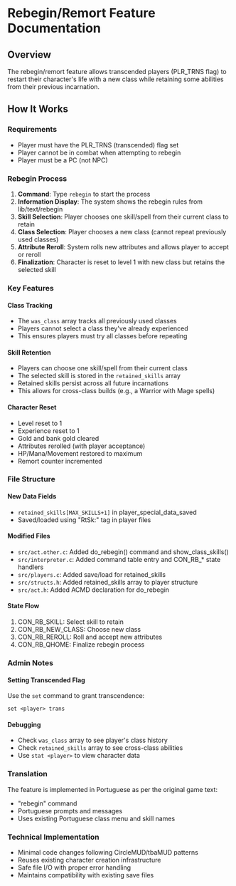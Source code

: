 # Rebegin/Remort Feature Documentation

## Overview
The rebegin/remort feature allows transcended players (PLR_TRNS flag) to restart their character's life with a new class while retaining some abilities from their previous incarnation.

## How It Works

### Requirements
- Player must have the PLR_TRNS (transcended) flag set
- Player cannot be in combat when attempting to rebegin
- Player must be a PC (not NPC)

### Rebegin Process

1. **Command**: Type `rebegin` to start the process
2. **Information Display**: The system shows the rebegin rules from lib/text/rebegin
3. **Skill Selection**: Player chooses one skill/spell from their current class to retain
4. **Class Selection**: Player chooses a new class (cannot repeat previously used classes)
5. **Attribute Reroll**: System rolls new attributes and allows player to accept or reroll
6. **Finalization**: Character is reset to level 1 with new class but retains the selected skill

### Key Features

#### Class Tracking
- The `was_class` array tracks all previously used classes
- Players cannot select a class they've already experienced
- This ensures players must try all classes before repeating

#### Skill Retention
- Players can choose one skill/spell from their current class
- The selected skill is stored in the `retained_skills` array
- Retained skills persist across all future incarnations
- This allows for cross-class builds (e.g., a Warrior with Mage spells)

#### Character Reset
- Level reset to 1
- Experience reset to 1
- Gold and bank gold cleared
- Attributes rerolled (with player acceptance)
- HP/Mana/Movement restored to maximum
- Remort counter incremented

### File Structure

#### New Data Fields
- `retained_skills[MAX_SKILLS+1]` in player_special_data_saved
- Saved/loaded using "RtSk:" tag in player files

#### Modified Files
- `src/act.other.c`: Added do_rebegin() command and show_class_skills()
- `src/interpreter.c`: Added command table entry and CON_RB_* state handlers
- `src/players.c`: Added save/load for retained_skills
- `src/structs.h`: Added retained_skills array to player structure
- `src/act.h`: Added ACMD declaration for do_rebegin

#### State Flow
1. CON_RB_SKILL: Select skill to retain
2. CON_RB_NEW_CLASS: Choose new class
3. CON_RB_REROLL: Roll and accept new attributes  
4. CON_RB_QHOME: Finalize rebegin process

### Admin Notes

#### Setting Transcended Flag
Use the `set` command to grant transcendence:
```
set <player> trans
```

#### Debugging
- Check `was_class` array to see player's class history
- Check `retained_skills` array to see cross-class abilities
- Use `stat <player>` to view character data

### Translation
The feature is implemented in Portuguese as per the original game text:
- "rebegin" command
- Portuguese prompts and messages
- Uses existing Portuguese class menu and skill names

### Technical Implementation
- Minimal code changes following CircleMUD/tbaMUD patterns
- Reuses existing character creation infrastructure
- Safe file I/O with proper error handling
- Maintains compatibility with existing save files